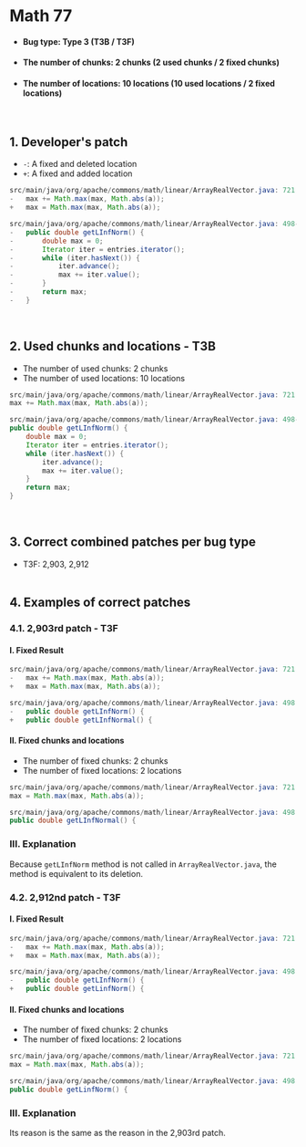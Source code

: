 # Math 77
* <h4>Bug type: Type 3 (T3B / T3F)</h4>
* <h4>The number of chunks: 2 chunks (2 used chunks / 2 fixed chunks)</h4>
* <h4>The number of locations: 10 locations (10 used locations / 2 fixed locations)</h4>
<br>

## 1. Developer's patch
* `-`: A fixed and deleted location
* `+`: A fixed and added location
```java
src/main/java/org/apache/commons/math/linear/ArrayRealVector.java: 721
-   max += Math.max(max, Math.abs(a));
+   max = Math.max(max, Math.abs(a));
```

```java
src/main/java/org/apache/commons/math/linear/ArrayRealVector.java: 498-506
-   public double getLInfNorm() {
-       double max = 0;
-       Iterator iter = entries.iterator();
-       while (iter.hasNext()) {
-           iter.advance();
-           max += iter.value();
-       }
-       return max;
-   }
```
<br>

## 2. Used chunks and locations - T3B
* The number of used chunks: 2 chunks
* The number of used locations: 10 locations
```java
src/main/java/org/apache/commons/math/linear/ArrayRealVector.java: 721
max += Math.max(max, Math.abs(a));
```

```java
src/main/java/org/apache/commons/math/linear/ArrayRealVector.java: 498-506
public double getLInfNorm() {
    double max = 0;
    Iterator iter = entries.iterator();
    while (iter.hasNext()) {
        iter.advance();
        max += iter.value();
    }
    return max;
}
```
<br>

## 3. Correct combined patches per bug type
* T3F: 2,903, 2,912
<br><br>

## 4. Examples of correct patches
### 4.1. 2,903rd patch - T3F
#### I. Fixed Result
```java
src/main/java/org/apache/commons/math/linear/ArrayRealVector.java: 721
-   max += Math.max(max, Math.abs(a));
+   max = Math.max(max, Math.abs(a));
```

```java
src/main/java/org/apache/commons/math/linear/ArrayRealVector.java: 498
-   public double getLInfNorm() {
+   public double getLInfNormal() {
```

#### II. Fixed chunks and locations
* The number of fixed chunks: 2 chunks
* The number of fixed locations: 2 locations
```java
src/main/java/org/apache/commons/math/linear/ArrayRealVector.java: 721
max = Math.max(max, Math.abs(a));
```

```java
src/main/java/org/apache/commons/math/linear/ArrayRealVector.java: 498
public double getLInfNormal() {
```

### III. Explanation
Because ```getLInfNorm``` method is not called in ```ArrayRealVector.java```, the method is equivalent to its deletion.
<br>

### 4.2. 2,912nd patch - T3F
#### I. Fixed Result
```java
src/main/java/org/apache/commons/math/linear/ArrayRealVector.java: 721
-   max += Math.max(max, Math.abs(a));
+   max = Math.max(max, Math.abs(a));
```

```java
src/main/java/org/apache/commons/math/linear/ArrayRealVector.java: 498
-   public double getLInfNorm() {
+   public double getLinfNorm() {
```

#### II. Fixed chunks and locations
* The number of fixed chunks: 2 chunks
* The number of fixed locations: 2 locations
```java
src/main/java/org/apache/commons/math/linear/ArrayRealVector.java: 721
max = Math.max(max, Math.abs(a));
```

```java
src/main/java/org/apache/commons/math/linear/ArrayRealVector.java: 498
public double getLinfNorm() {
```

### III. Explanation
Its reason is the same as the reason in the 2,903rd patch.
<br><br>